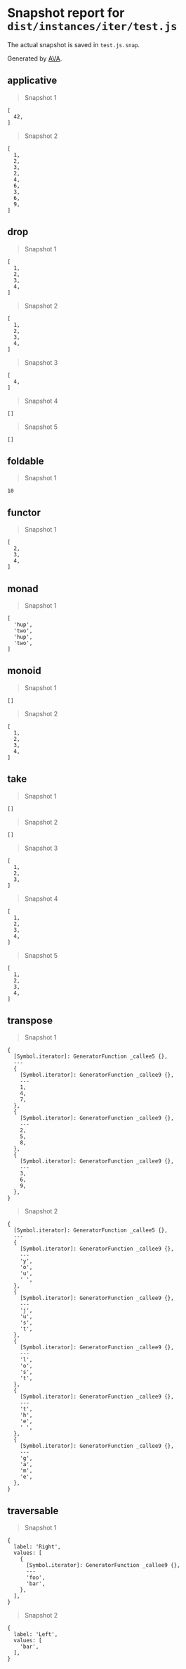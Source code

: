# Snapshot report for `dist/instances/iter/test.js`

The actual snapshot is saved in `test.js.snap`.

Generated by [AVA](https://ava.li).

## applicative

> Snapshot 1

    [
      42,
    ]

> Snapshot 2

    [
      1,
      2,
      3,
      2,
      4,
      6,
      3,
      6,
      9,
    ]

## drop

> Snapshot 1

    [
      1,
      2,
      3,
      4,
    ]

> Snapshot 2

    [
      1,
      2,
      3,
      4,
    ]

> Snapshot 3

    [
      4,
    ]

> Snapshot 4

    []

> Snapshot 5

    []

## foldable

> Snapshot 1

    10

## functor

> Snapshot 1

    [
      2,
      3,
      4,
    ]

## monad

> Snapshot 1

    [
      'hup',
      'two',
      'hup',
      'two',
    ]

## monoid

> Snapshot 1

    []

> Snapshot 2

    [
      1,
      2,
      3,
      4,
    ]

## take

> Snapshot 1

    []

> Snapshot 2

    []

> Snapshot 3

    [
      1,
      2,
      3,
    ]

> Snapshot 4

    [
      1,
      2,
      3,
      4,
    ]

> Snapshot 5

    [
      1,
      2,
      3,
      4,
    ]

## transpose

> Snapshot 1

    {
      [Symbol.iterator]: GeneratorFunction _callee5 {},
      ---
      {
        [Symbol.iterator]: GeneratorFunction _callee9 {},
        ---
        1,
        4,
        7,
      },
      {
        [Symbol.iterator]: GeneratorFunction _callee9 {},
        ---
        2,
        5,
        8,
      },
      {
        [Symbol.iterator]: GeneratorFunction _callee9 {},
        ---
        3,
        6,
        9,
      },
    }

> Snapshot 2

    {
      [Symbol.iterator]: GeneratorFunction _callee5 {},
      ---
      {
        [Symbol.iterator]: GeneratorFunction _callee9 {},
        ---
        'y',
        'o',
        'u',
        ' ',
      },
      {
        [Symbol.iterator]: GeneratorFunction _callee9 {},
        ---
        'j',
        'u',
        's',
        't',
      },
      {
        [Symbol.iterator]: GeneratorFunction _callee9 {},
        ---
        'l',
        'o',
        's',
        't',
      },
      {
        [Symbol.iterator]: GeneratorFunction _callee9 {},
        ---
        't',
        'h',
        'e',
        ' ',
      },
      {
        [Symbol.iterator]: GeneratorFunction _callee9 {},
        ---
        'g',
        'a',
        'm',
        'e',
      },
    }

## traversable

> Snapshot 1

    {
      label: 'Right',
      values: [
        {
          [Symbol.iterator]: GeneratorFunction _callee9 {},
          ---
          'foo',
          'bar',
        },
      ],
    }

> Snapshot 2

    {
      label: 'Left',
      values: [
        'bar',
      ],
    }
